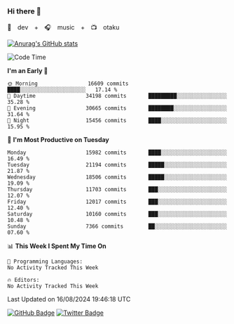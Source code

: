 ### Hi there 👋

🚀　dev　+　🎧　music　+　📺　otaku


[![Anurag's GitHub stats](https://github-readme-stats.vercel.app/api?username=koheitasaka&count_private=true&show_icons=true&theme=monokai)](https://github.com/koheitasaka/github-readme-stats)

<!--START_SECTION:waka-->
![Code Time](http://img.shields.io/badge/Code%20Time-1%2C161%20hrs%2023%20mins-blue)

**I'm an Early 🐤** 

```text
🌞 Morning                16609 commits       ████░░░░░░░░░░░░░░░░░░░░░   17.14 % 
🌆 Daytime                34198 commits       █████████░░░░░░░░░░░░░░░░   35.28 % 
🌃 Evening                30665 commits       ████████░░░░░░░░░░░░░░░░░   31.64 % 
🌙 Night                  15456 commits       ████░░░░░░░░░░░░░░░░░░░░░   15.95 % 
```
📅 **I'm Most Productive on Tuesday** 

```text
Monday                   15982 commits       ████░░░░░░░░░░░░░░░░░░░░░   16.49 % 
Tuesday                  21194 commits       █████░░░░░░░░░░░░░░░░░░░░   21.87 % 
Wednesday                18506 commits       █████░░░░░░░░░░░░░░░░░░░░   19.09 % 
Thursday                 11703 commits       ███░░░░░░░░░░░░░░░░░░░░░░   12.07 % 
Friday                   12017 commits       ███░░░░░░░░░░░░░░░░░░░░░░   12.40 % 
Saturday                 10160 commits       ███░░░░░░░░░░░░░░░░░░░░░░   10.48 % 
Sunday                   7366 commits        ██░░░░░░░░░░░░░░░░░░░░░░░   07.60 % 
```


📊 **This Week I Spent My Time On** 

```text
💬 Programming Languages: 
No Activity Tracked This Week

🔥 Editors: 
No Activity Tracked This Week
```


 Last Updated on 16/08/2024 19:46:18 UTC
<!--END_SECTION:waka-->

[![GitHub Badge](https://img.shields.io/badge/GitHub-100000?style=for-the-badge&logo=github&logoColor=white)](https://github.com/koheitasaka)
[![Twitter Badge](https://img.shields.io/badge/Twitter-1DA1F2?style=for-the-badge&logo=twitter&logoColor=white)](https://twitter.com/sleep_asleep_)
